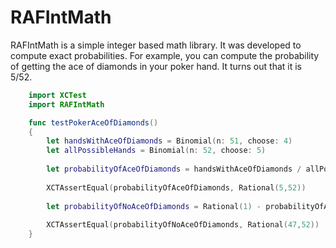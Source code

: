 
# RAFIntMath

RAFIntMath is a simple integer based math library.  It was developed
to compute exact probabilities.  For example, you can compute the probability
of getting the ace of diamonds in your poker hand.  It turns out that 
it is 5/52.

```swift
    import XCTest
    import RAFIntMath

    func testPokerAceOfDiamonds()
    {
        let handsWithAceOfDiamonds = Binomial(n: 51, choose: 4)
        let allPossibleHands = Binomial(n: 52, choose: 5)
        
        let probabilityOfAceOfDiamonds = handsWithAceOfDiamonds / allPossibleHands
        
        XCTAssertEqual(probabilityOfAceOfDiamonds, Rational(5,52))
        
        let probabilityOfNoAceOfDiamonds = Rational(1) - probabilityOfAceOfDiamonds
        
        XCTAssertEqual(probabilityOfNoAceOfDiamonds, Rational(47,52))
    }
```

